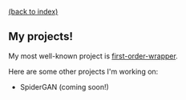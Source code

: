 [(back to index)](index.md)

## My projects!

My most well-known project is [first-order-wrapper](first-order-wrapper.md).

Here are some other projects I'm working on:
- SpiderGAN (coming soon!)
